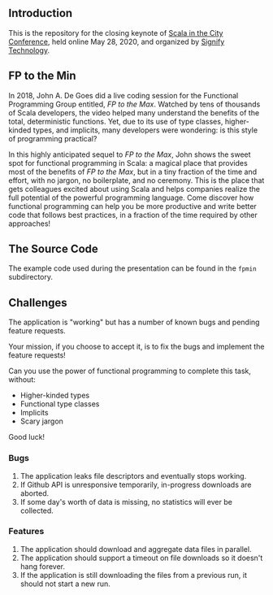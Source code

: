## Introduction

This is the repository for the closing keynote of [Scala in the City Conference](https://www.eventbrite.co.uk/e/virtual-scala-in-the-city-conference-tickets-104448622642), held online May 28, 2020, and organized by [Signify Technology](http://signifytechnology.com/).

## FP to the Min

In 2018, John A. De Goes did a live coding session for the Functional Programming Group entitled, _FP to the Max_. Watched by tens of thousands of Scala developers, the video helped many understand the benefits of the total, deterministic functions. Yet, due to its use of type classes, higher-kinded types, and implicits, many developers were wondering: is this style of programming practical?

In this highly anticipated sequel to _FP to the Max_, John shows the sweet spot for functional programming in Scala: a magical place that provides most of the benefits of _FP to the Max_, but in a tiny fraction of the time and effort, with no jargon, no boilerplate, and no ceremony. This is the place that gets colleagues excited about using Scala and helps companies realize the full potential of the powerful programming language. Come discover how functional programming can help you be more productive and write better code that follows best practices, in a fraction of the time required by other approaches!

## The Source Code

The example code used during the presentation can be found in the `fpmin` subdirectory.

## Challenges

The application is "working" but has a number of known bugs and pending feature requests.

Your mission, if you choose to accept it, is to fix the bugs and implement the feature requests!

Can you use the power of functional programming to complete this task, without:

 - Higher-kinded types
 - Functional type classes
 - Implicits
 - Scary jargon

Good luck!

### Bugs

1. The application leaks file descriptors and eventually stops working.
2. If Github API is unresponsive temporarily, in-progress downloads are aborted.
3. If some day's worth of data is missing, no statistics will ever be collected.

### Features

1. The application should download and aggregate data files in parallel.
2. The application should support a timeout on file downloads so it doesn't hang forever.
3. If the application is still downloading the files from a previous run, it should not start a new run.



